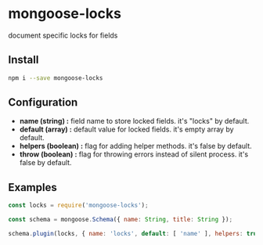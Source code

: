 # mongoose-locks

document specific locks for fields

## Install

```bash
npm i --save mongoose-locks
```

## Configuration

- **name (string)       :** field name to store locked fields. it's "locks" by default.
- **default (array)     :** default value for locked fields. it's empty array by default.
- **helpers (boolean)   :** flag for adding helper methods. it's false by default.
- **throw (boolean)     :** flag for throwing errors instead of silent process. it's false by default.

## Examples

```js
const locks = require('mongoose-locks');

const schema = mongoose.Schema({ name: String, title: String });

schema.plugin(locks, { name: 'locks', default: [ 'name' ], helpers: true });
```
